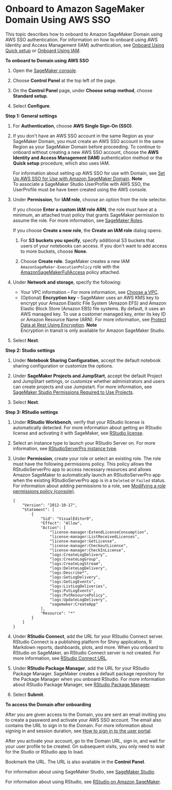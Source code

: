# Onboard to Amazon SageMaker Domain Using AWS SSO<a name="onboard-sso-users"></a>

This topic describes how to onboard to Amazon SageMaker Domain using AWS SSO authentication\. For information on how to onboard using AWS Identity and Access Management \(IAM\) authentication, see [Onboard Using Quick setup](onboard-quick-start.md) or [Onboard Using IAM](onboard-iam.md)\.

**To onboard to Domain using AWS SSO**

1. Open the [SageMaker console](https://console.aws.amazon.com/sagemaker/)\.

1. Choose **Control Panel** at the top left of the page\.

1. On the **Control Panel** page, under **Choose setup method**, choose **Standard setup**\.

1. Select **Configure**\.

**Step 1: General settings**

1. For **Authentication**, choose **AWS Single Sign\-On \(SSO\)**\.

1. If you don't have an AWS SSO account in the same Region as your SageMaker Domain, you must create an AWS SSO account in the same Region as your SageMaker Domain before proceeding\. To continue to onboard without creating a new AWS SSO account, choose the **AWS Identity and Access Management \(IAM\)** authentication method or the **Quick setup** procedure, which also uses IAM\.

   For information about setting up AWS SSO for use with Domain, see [Set Up AWS SSO for Use with Amazon SageMaker Domain](onboard-sso-setup.md)\.
**Note**  
To associate a SageMaker Studio UserProfile with AWS SSO, the UserProfile must be have been created using the AWS console\.

1. Under **Permission**, for **IAM role**, choose an option from the role selector\.

   If you choose **Enter a custom IAM role ARN**, the role must have at a minimum, an attached trust policy that grants SageMaker permission to assume the role\. For more information, see [SageMaker Roles](sagemaker-roles.md)\.

   If you choose **Create a new role**, the **Create an IAM role** dialog opens:

   1. For **S3 buckets you specify**, specify additional S3 buckets that users of your notebooks can access\. If you don't want to add access to more buckets, choose **None**\.

   1. Choose **Create role**\. SageMaker creates a new IAM `AmazonSageMaker-ExecutionPolicy` role with the [AmazonSageMakerFullAccess](https://console.aws.amazon.com/iam/home?#/policies/arn:aws:iam::aws:policy/AmazonSageMakerFullAccess) policy attached\.

1. Under **Network and storage**, specify the following:
   + Your VPC information – For more information, see [Choose a VPC](onboard-vpc.md)\.
   + \(Optional\) **Encryption key** – SageMaker uses an AWS KMS key to encrypt your Amazon Elastic File System \(Amazon EFS\) and Amazon Elastic Block Store \(Amazon EBS\) file systems\. By default, it uses an AWS managed key\. To use a customer managed key, enter its key ID or Amazon Resource Name \(ARN\)\. For more information, see [Protect Data at Rest Using Encryption](encryption-at-rest.md)\.
**Note**  
Encryption in transit is only available for Amazon SageMaker Studio\.

1. Select **Next**\. 

**Step 2: Studio settings**

1. Under **Notebook Sharing Configuration**, accept the default notebook sharing configuration or customize the options\.

1. Under **SageMaker Projects and JumpStart**, accept the default Project and JumpStart settings, or customize whether administrators and users can create projects and use Jumpstart\. For more information, see [SageMaker Studio Permissions Required to Use Projects](sagemaker-projects-studio-updates.md)\.

1. Select **Next**\. 

**Step 3: RStudio settings**

1. Under **RStudio Workbench**, verify that your RStudio license is automatically detected\. For more information about getting an RStudio license and activating it with SageMaker, see [RStudio license](rstudio-license.md)\.

1. Select an instance type to launch your RStudio Server on\. For more information, see [RStudioServerPro instance type](rstudio-select-instance.md)\.

1. Under **Permission**, create your role or select an existing role\. The role must have the following permissions policy\. This policy allows the RStudioServerPro app to access necessary resources and allows Amazon SageMaker to automatically launch an RStudioServerPro app when the existing RStudioServerPro app is in a `Deleted` or `Failed` status\. For information about adding permissions to a role, see [Modifying a role permissions policy \(console\)](https://docs.aws.amazon.com/IAM/latest/UserGuide/roles-managingrole-editing-console.html#roles-modify_permissions-policy)\.

   ```
   {
       "Version": "2012-10-17",
       "Statement": [
           {
               "Sid": "VisualEditor0",
               "Effect": "Allow",
               "Action": [
                   "license-manager:ExtendLicenseConsumption",
                   "license-manager:ListReceivedLicenses",
                   "license-manager:GetLicense",
                   "license-manager:CheckoutLicense",
                   "license-manager:CheckInLicense",
                   "logs:CreateLogDelivery",
                   "logs:CreateLogGroup",
                   "logs:CreateLogStream",
                   "logs:DeleteLogDelivery",
                   "logs:Describe*",
                   "logs:GetLogDelivery",
                   "logs:GetLogEvents",
                   "logs:ListLogDeliveries",
                   "logs:PutLogEvents",
                   "logs:PutResourcePolicy",
                   "logs:UpdateLogDelivery",
                   "sagemaker:CreateApp"
               ],
               "Resource": "*"
           }
       ]
   }
   ```

1. Under **RStudio Connect**, add the URL for your RStudio Connect server\. RStudio Connect is a publishing platform for Shiny applications, R Markdown reports, dashboards, plots, and more\. When you onboard to RStudio on SageMaker, an RStudio Connect server is not created\. For more information, see [RStudio Connect URL](rstudio-configure-connect.md)\.

1. Under **RStudio Package Manager**, add the URL for your RStudio Package Manager\. SageMaker creates a default package repository for the Package Manager when you onboard RStudio\. For more information about RStudio Package Manager, see [RStudio Package Manager](rstudio-configure-pm.md)\. 

1. Select **Submit**\. 

**To access the Domain after onboarding**

After you are given access to the Domain, you are sent an email inviting you to create a password and activate your AWS SSO account\. The email also contains the URL to sign in to the Domain\. For more information about signing in and session duration, see [How to sign in to the user portal](https://docs.aws.amazon.com/singlesignon/latest/userguide/howtosignin.html)\.

After you activate your account, go to the Domain URL, sign in, and wait for your user profile to be created\. On subsequent visits, you only need to wait for the Studio or RStudio app to load\.

Bookmark the URL\. The URL is also available in the **Control Panel**\.

For information about using SageMaker Studio, see [SageMaker Studio](studio.md)\.

For information about using RStudio, see [RStudio on Amazon SageMaker](rstudio.md)\.